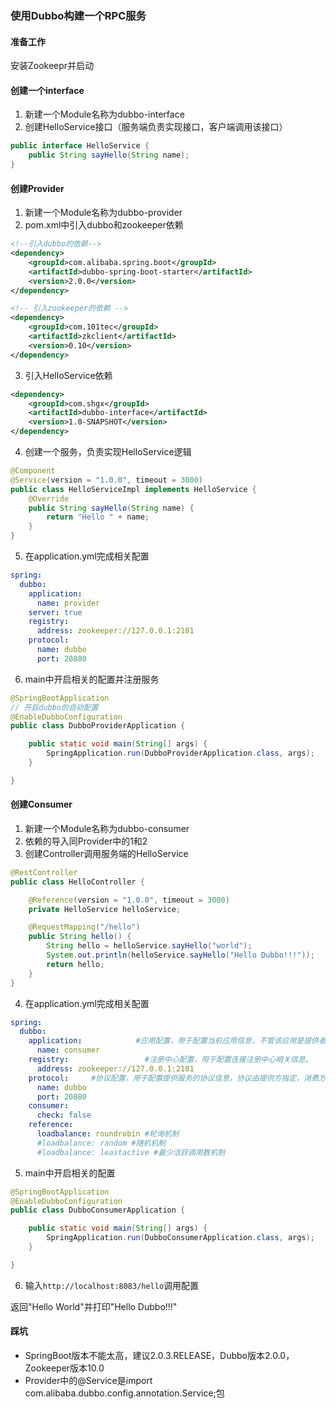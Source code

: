### 使用Dubbo构建一个RPC服务

#### 准备工作
安装Zookeepr并启动

#### 创建一个interface
1. 新建一个Module名称为dubbo-interface
2. 创建HelloService接口（服务端负责实现接口，客户端调用该接口）
```java
public interface HelloService {
    public String sayHello(String name);
}
```

#### 创建Provider
1. 新建一个Module名称为dubbo-provider
2. pom.xml中引入dubbo和zookeeper依赖
```xml
<!--引入dubbo的依赖-->
<dependency>
    <groupId>com.alibaba.spring.boot</groupId>
    <artifactId>dubbo-spring-boot-starter</artifactId>
    <version>2.0.0</version>
</dependency>

<!-- 引入zookeeper的依赖 -->
<dependency>
    <groupId>com.101tec</groupId>
    <artifactId>zkclient</artifactId>
    <version>0.10</version>
</dependency>
```
3. 引入HelloService依赖
```xml
<dependency>
    <groupId>com.shgx</groupId>
    <artifactId>dubbo-interface</artifactId>
    <version>1.0-SNAPSHOT</version>
</dependency>
```
4. 创建一个服务，负责实现HelloService逻辑
```java
@Component
@Service(version = "1.0.0", timeout = 3000)
public class HelloServiceImpl implements HelloService {
    @Override
    public String sayHello(String name) {
        return "Hello " + name;
    }
}
```
5. 在application.yml完成相关配置
```yml
spring:
  dubbo:
    application:
      name: provider
    server: true
    registry:
      address: zookeeper://127.0.0.1:2181
    protocol:
      name: dubbo
      port: 20880
```
6. main中开启相关的配置并注册服务
```java
@SpringBootApplication
// 开启dubbo的自动配置
@EnableDubboConfiguration
public class DubboProviderApplication {

    public static void main(String[] args) {
        SpringApplication.run(DubboProviderApplication.class, args);
    }

}
```
#### 创建Consumer
1. 新建一个Module名称为dubbo-consumer
2. 依赖的导入同Provider中的1和2
3. 创建Controller调用服务端的HelloService
```java
@RestController
public class HelloController {

    @Reference(version = "1.0.0", timeout = 3000)
    private HelloService helloService;

    @RequestMapping("/hello")
    public String hello() {
        String hello = helloService.sayHello("world");
        System.out.println(helloService.sayHello("Hello Dubbo!!!"));
        return hello;
    }
}
```
4. 在application.yml完成相关配置
```yml
spring:
  dubbo:
    application:            #应用配置，用于配置当前应用信息，不管该应用是提供者还是消费者。
      name: consumer
    registry:                 #注册中心配置，用于配置连接注册中心相关信息。
      address: zookeeper://127.0.0.1:2181
    protocol:     #协议配置，用于配置提供服务的协议信息，协议由提供方指定，消费方被动接受（订阅）。
      name: dubbo
      port: 20880
    consumer:
      check: false
    reference:
      loadbalance: roundrobin #轮询机制
      #loadbalance: random #随机机制
      #loadbalance: leastactive #最少活跃调用数机制
```
5. main中开启相关的配置
```java
@SpringBootApplication
@EnableDubboConfiguration
public class DubboConsumerApplication {

    public static void main(String[] args) {
        SpringApplication.run(DubboConsumerApplication.class, args);
    }

}
```

6. 输入```http://localhost:8083/hello```调用配置

返回"Hello World"并打印"Hello Dubbo!!!"

#### 踩坑
- SpringBoot版本不能太高，建议2.0.3.RELEASE，Dubbo版本2.0.0，Zookeeper版本10.0
- Provider中的@Service是import com.alibaba.dubbo.config.annotation.Service;包
